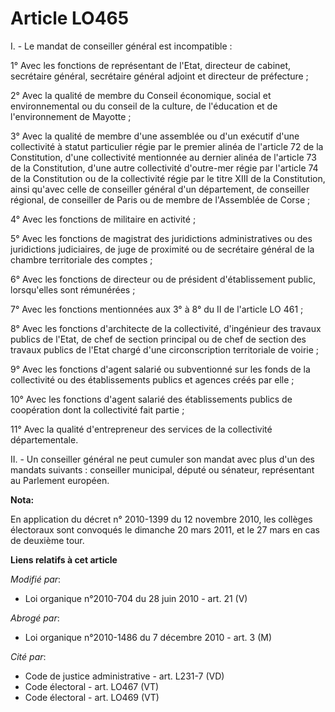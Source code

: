# Article LO465

I. - Le mandat de conseiller général est incompatible :

1° Avec les fonctions de représentant de l'Etat, directeur de cabinet, secrétaire général, secrétaire général adjoint et
directeur de préfecture ;

2° Avec la qualité de membre du Conseil économique, social et environnemental ou du conseil de la culture, de l'éducation et
de l'environnement de Mayotte ;

3° Avec la qualité de membre d'une assemblée ou d'un exécutif d'une collectivité à statut particulier régie par le premier
alinéa de l'article 72 de la Constitution, d'une collectivité mentionnée au dernier alinéa de l'article 73 de la
Constitution, d'une autre collectivité d'outre-mer régie par l'article 74 de la Constitution ou de la collectivité régie par
le titre XIII de la Constitution, ainsi qu'avec celle de conseiller général d'un département, de conseiller régional, de
conseiller de Paris ou de membre de l'Assemblée de Corse ;

4° Avec les fonctions de militaire en activité ;

5° Avec les fonctions de magistrat des juridictions administratives ou des juridictions judiciaires, de juge de proximité ou
de secrétaire général de la chambre territoriale des comptes ;

6° Avec les fonctions de directeur ou de président d'établissement public, lorsqu'elles sont rémunérées ;

7° Avec les fonctions mentionnées aux 3° à 8° du II de l'article LO 461 ;

8° Avec les fonctions d'architecte de la collectivité, d'ingénieur des travaux publics de l'Etat, de chef de section
principal ou de chef de section des travaux publics de l'Etat chargé d'une circonscription territoriale de voirie ;

9° Avec les fonctions d'agent salarié ou subventionné sur les fonds de la collectivité ou des établissements publics et
agences créés par elle ;

10° Avec les fonctions d'agent salarié des établissements publics de coopération dont la collectivité fait partie ;

11° Avec la qualité d'entrepreneur des services de la collectivité départementale.

II. - Un conseiller général ne peut cumuler son mandat avec plus d'un des mandats suivants : conseiller municipal, député ou
sénateur, représentant au Parlement européen.

**Nota:**

En application du décret n° 2010-1399 du 12 novembre 2010, les collèges électoraux sont convoqués le dimanche 20 mars 2011,
et le 27 mars en cas de deuxième tour.

**Liens relatifs à cet article**

_Modifié par_:

  - Loi organique n°2010-704 du 28 juin 2010 - art. 21 (V)

_Abrogé par_:

  - Loi organique n°2010-1486 du 7 décembre 2010 - art. 3 (M)

_Cité par_:

  - Code de justice administrative - art. L231-7 (VD)
  - Code électoral - art. LO467 (VT)
  - Code électoral - art. LO469 (VT)
